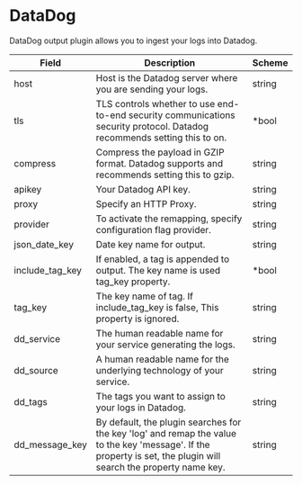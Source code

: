 # DataDog

DataDog output plugin allows you to ingest your logs into Datadog.


| Field | Description | Scheme |
| ----- | ----------- | ------ |
| host | Host is the Datadog server where you are sending your logs. | string |
| tls | TLS controls whether to use end-to-end security communications security protocol. Datadog recommends setting this to on. | *bool |
| compress | Compress  the payload in GZIP format. Datadog supports and recommends setting this to gzip. | string |
| apikey | Your Datadog API key. | string |
| proxy | Specify an HTTP Proxy. | string |
| provider | To activate the remapping, specify configuration flag provider. | string |
| json_date_key | Date key name for output. | string |
| include_tag_key | If enabled, a tag is appended to output. The key name is used tag_key property. | *bool |
| tag_key | The key name of tag. If include_tag_key is false, This property is ignored. | string |
| dd_service | The human readable name for your service generating the logs. | string |
| dd_source | A human readable name for the underlying technology of your service. | string |
| dd_tags | The tags you want to assign to your logs in Datadog. | string |
| dd_message_key | By default, the plugin searches for the key 'log' and remap the value to the key 'message'. If the property is set, the plugin will search the property name key. | string |
